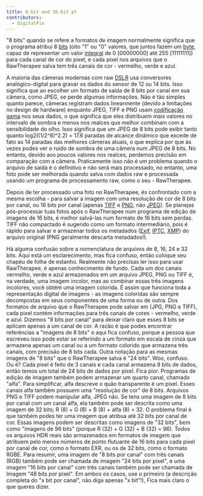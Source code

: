 ```yaml
---
title: 8-bit and 16-bit pt
contributors:
  - DigitalPix
---
```


"8 bits" quando se refere a formatos de imagem normalmente significa que
o programa atribui 8 [bits](https://en.wikipedia.org/wiki/Bit) (oito "1"
ou "0" valores, que juntos fazem um
[byte](https://en.wikipedia.org/wiki/Byte), capaz de representar um
valor [integral](https://en.wikipedia.org/wiki/Integer) de 0
\[00000000\] até 255 \[11111111\]) para cada canal de cor do pixel, e
cada pixel nos arquivos que o RawTherapee salva tem três canais de cor -
vermelho, verde e azul.

A maioria das câmeras modernas com raw
[DSLR](https://en.wikipedia.org/wiki/DSLR) usa conversores
analógico-digital para gravar os dados do sensor de 12 ou 14 bits. Isso
significa que ao escolher um formato de saída de 8 bits por canal em sua
câmera, como JPEG, se perde algumas informações. Não é tão simples
quanto parece, câmeras registram dados linearmente (devido a limitações
no design de hardware) enquanto JPEG, TIFF e PNG usam [codificação
gama](https://en.wikipedia.org/wiki/Gamma_correction) nos seua dados, o
que significa que eles distribuem mais valores no intervalo de sombra e
menos nos realces que melhor combinam com a sensibilidade do olho. Isso
significa que um JPEG de 8 bits pode exibir tanto quanto
log2((1/2^8)^2.2) = 17.6 paradas de alcance dinâmico que excede de fato
as 14 paradas das melhores câmeras atuais, o que explica por que às
vezes podes ver o ruído de sombra de uma câmera num JPEG de 8 bits. No
entanto, devido aos poucos valores nos realces, perdemos precisão em
comparação com a câmera. Praticamente isso não é um problema quando o
arquivo de saída é o definitivo e não será mais processado, no entanto,
uma foto pode ser melhorada quando salva com dados raw e processada
usando um programa de processamento raw, como o seu - RawTherapee.

Depois de ter processado uma foto no RawTherapee, és confrontado com a
mesma escolha - para salvar a imagem com uma resolução de cor de 8 bits
por canal, ou 16 bits por canal (apenas
[TIFF](https://en.wikipedia.org/wiki/TIFF) e
[PNG](https://en.wikipedia.org/wiki/Portable_Network_Graphics), não
[JPEG](https://en.wikipedia.org/wiki/JPEG)). Se planejas pós-processar
tuas fotos após o RawTherapee num programa de edição de imagens de 16
bits, é melhor salvá-las num formato de 16 bits sem perdas. TIFF não
compactado é sugerido como um formato intermediário, pois é rápido para
salvar e armazenar todos os metadados
([Exif](https://en.wikipedia.org/wiki/Exif),
[IPTC](https://en.wikipedia.org/wiki/IPTC_Information_Interchange_Model),
[XMP](https://en.wikipedia.org/wiki/Extensible_Metadata_Platform)) do
arquivo original (PNG geralmente descarta metadados!).

Há alguma confusão sobre a nomenclatura de arquivos de 8, 16, 24 e 32
bits. Aqui está um esclarecimento, mas fica confuso, então coloque seu
chapéu de folha de estanho. Realmente não precisas ler isso para usar
RawTherapee, é apenas conhecimento de fundo. Cada um dos canais
vermelho, verde e azul armazenados em um arquivo JPEG, PNG ou TIFF é, na
verdade, uma imagem incolor, mas ao combinar essas três imagens
incolores, você obtém uma imagem colorida. É assim que funciona toda a
representação digital de imagens - as imagens coloridas são sempre
decompostas em seus componentes de uma forma ou de outra. Dos formatos
de arquivo que o RawTherapee pode salvar em (JPG, PNG e TIFF), cada
pixel contém informações para três canais de cores - vermelho, verde e
azul. Dizemos "8 bits por canal" para deixar claro que esses 8 bits se
aplicam apenas a um canal de cor. A razão é que podes encontrar
referências a "imagens de 8 bits" e aqui fica confuso, porque a pessoa
que escreveu isso pode estar se referindo a um formato em escala de
cinza que armazena apenas um canal ou a um formato colorido que armazena
três canais, com precisão de 8 bits cada. Outra notação para as mesmas
imagens de "8 bits" que o RawTherapee salva é "24 bits". Woo, confuso.
Ou é? Cada pixel é feito de 3 canais e cada canal armazena 8 bits de
dados, então temos um total de 24 bits de dados por pixel. Fica pior.
Programas de edição de imagem também podem armazenar um quarto canal,
chamado "alfa". Para simplificar, alfa descreve o quão transparente é um
pixel. Esses canais alfa também possuem uma "resolução de cor" de 8
bits. Arquivos PNG e TIFF podem manipular alfa, JPEG não. Se tens uma
imagem de 8 bits por canal com um canal alfa, ela também pode ser
descrita como uma imagem de 32 bits; R (8) + G (8) + B (8) + alfa (8) =
32. O problema final é que também podes ter uma imagem que atribua até
32 bits por canal de cor. Essas imagens podem ser descritas como imagens
de "32 bits", bem como "imagens de 96 bits" (porque R (32) + G (32) + B
(32) = 96). Todos os arquivos HDR reais são armazenados em formatos de
imagem que atribuem pelo menos números de ponto flutuante de 16 bits
para cada pixel por canal de cor, como o formato EXR, ou os de 32 bits,
como o formato RGBE. Para resumir, uma imagem de "8 bits por canal" com
três canais (RGB) também pode ser chamada de imagem "24 bits por pixel",
e uma imagem "16 bits por canal" com três canais também pode ser chamada
de Imagem "48 bits por pixel". Em ambos os casos, use o primeiro (a
descrição completa do "x bit por canal", não diga apenas "x bit"!), Fica
mais claro o que queres dizer.
